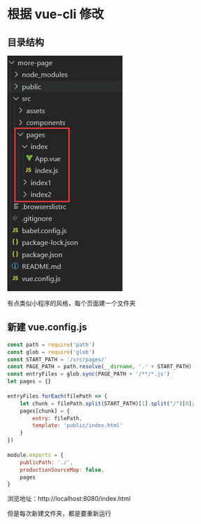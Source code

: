 # 根据 vue-cli 修改
## 目录结构
![Image text](images/01.png)

有点类似小程序的风格，每个页面建一个文件夹

## 新建 vue.config.js

~~~ javascript
const path = require('path')
const glob = require('glob')
const START_PATH = '/src/pages/'
const PAGE_PATH = path.resolve(__dirname, '.' + START_PATH)
const entryFiles = glob.sync(PAGE_PATH + '/**/*.js')
let pages = {}

entryFiles.forEach(filePath => {
    let chunk = filePath.split(START_PATH)[1].split("/")[0];
    pages[chunk] = {
        entry: filePath,
        template: 'public/index.html'
    }
})

module.exports = {
    publicPath: './',
    productionSourceMap: false,
    pages
}
~~~
浏览地址：http://localhost:8080/index.html

但是每次新建文件夹，都是要重新运行